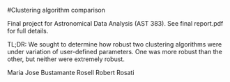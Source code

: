 #Clustering algorithm comparison

Final project for Astronomical Data Analysis (AST 383).
See final report.pdf for full details.

TL;DR:
We sought to determine how robust two clustering algorithms were under variation of user-defined parameters.
One was more robust than the other, but neither were extremely robust.

Maria Jose Bustamante Rosell
Robert Rosati
